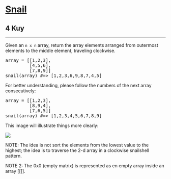 <h1><a href="https://www.codewars.com/kata/521c2db8ddc89b9b7a0000c1">Snail</a></h1>
<h2>4 Kuy</h2>
<hr>
<p>Given an <code>n x n</code> array, return the array elements arranged from outermost elements 
to the middle element, traveling clockwise.</p>
<pre>
array = [[1,2,3],
         [4,5,6],
         [7,8,9]]
snail(array) #=> [1,2,3,6,9,8,7,4,5]
</pre>
<p>For better understanding, please follow the numbers of the next array consecutively:</p>
<pre>
array = [[1,2,3],
         [8,9,4],
         [7,6,5]]
snail(array) #=> [1,2,3,4,5,6,7,8,9]
</pre>
<p>This image will illustrate things more clearly:</p>
<img src="http://www.haan.lu/files/2513/8347/2456/snail.png">
<p>NOTE: The idea is not sort the elements from the lowest value to the highest; 
the idea is to traverse the 2-d array in a clockwise snailshell pattern.</p>
<p>NOTE 2: The 0x0 (empty matrix) is represented as en empty array inside an array [[]].</p>